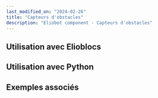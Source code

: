 ```yaml
---
last_modified_on: "2024-02-26"
title: "Capteurs d'obstacles"
description: "Eliobot component - Capteurs d'obstacles"
---
```



## Utilisation avec Elioblocs

## Utilisation avec Python

## Exemples associés
